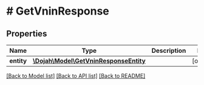 # # GetVninResponse

## Properties

Name | Type | Description | Notes
------------ | ------------- | ------------- | -------------
**entity** | [**\Dojah\Model\GetVninResponseEntity**](GetVninResponseEntity.md) |  | [optional]

[[Back to Model list]](../../README.md#models) [[Back to API list]](../../README.md#endpoints) [[Back to README]](../../README.md)
